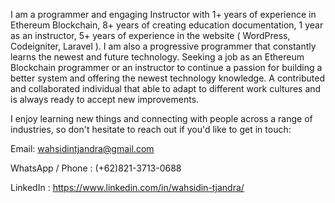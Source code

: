 I am a programmer and engaging Instructor with 1+ years of experience in Ethereum Blockchain, 8+ years of creating education documentation, 1 year as an instructor, 5+ years of experience in the website ( WordPress, Codeigniter, Laravel ). I am also a progressive programmer that constantly learns the newest and future technology. Seeking a job as an Ethereum Blockchain programmer or an instructor to continue a passion for building a better system and offering the newest technology knowledge. A contributed and collaborated individual that able to adapt to different work cultures and is always ready to accept new improvements.

I enjoy learning new things and connecting with people across a range of industries, so don't hesitate to reach out if you'd like to get in touch:

Email: wahsidintjandra@gmail.com

WhatsApp / Phone : (+62)821-3713-0688

LinkedIn : https://www.linkedin.com/in/wahsidin-tjandra/
